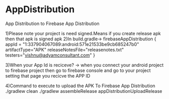 # AppDistribution

App Distribution to Firebase App Distribution

1)Please note your project is need signed.Means if you create release apk then that apk is signed apk
2)In build.gradle->
	firebaseAppDistribution {
                appId = "1:337904067089:android:571e21533be9cb685247b0"
                artifactType="APK"
                releaseNotesFile="releasenotes.txt"
                testers="vishnu@adyamconsultant.com"
            }

3)When your App Id is reciceve? ->
	when you connect your android project to firebase project then go to firebase console and go to your project setting that page you recicve the APP ID 

4)Command to execute to upload the APK To Firebase App Distribution
	 ./gradlew clean
	 ./gradlew assembleRelease appDistributionUploadRelease
